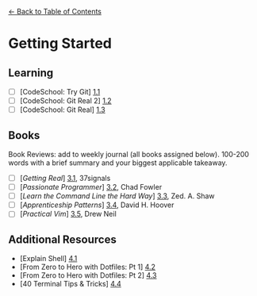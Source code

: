 [← Back to Table of Contents](/README.md)

# Getting Started

## Learning
- [ ] [CodeSchool: Try Git] [1.1]
- [ ] [CodeSchool: Git Real 2] [1.2]
- [ ] [CodeSchool: Git Real] [1.3]

[1.1]: http://www.codeschool.com/courses/try-git
[1.2]: https://www.codeschool.com/courses/git-real-2
[1.3]: http://www.codeschool.com/courses/git-real

## Books
Book Reviews: add to weekly journal (all books assigned below). 100-200 words with a brief summary and your biggest applicable takeaway.

- [ ] [*Getting Real*] [3.1], 37signals
- [ ] [*Passionate Programmer*] [3.2], Chad Fowler
- [ ] [*Learn the Command Line the Hard Way*] [3.3], Zed. A. Shaw
- [ ] [*Apprenticeship Patterns*] [3.4], David H. Hoover
- [ ] [*Practical Vim*] [3.5], Drew Neil

[3.1]: http://gettingreal.37signals.com/
[3.2]: http://www.amazon.com/The-Passionate-Programmer-Remarkable-Development/dp/1934356344
[3.3]: http://cli.learncodethehardway.org/book/
[3.4]: http://chimera.labs.oreilly.com/books/1234000001813/index.html
[3.5]: http://www.amazon.com/Practical-Vim-Thought-Pragmatic-Programmers/dp/1934356980

## Additional Resources

* [Explain Shell] [4.1]
* [From Zero to Hero with Dotfiles: Pt 1] [4.2]
* [From Zero to Hero with Dotfiles: Pt 2] [4.3]
* [40 Terminal Tips & Tricks] [4.4]

[4.1]: http://www.explainshell.com/
[4.2]: http://code.tutsplus.com/tutorials/setting-up-a-mac-dev-machine-from-zero-to-hero-with-dotfiles--net-35449
[4.3]: http://code.tutsplus.com/tutorials/setting-up-a-mac-dev-machine-from-zero-to-hero-with-dotfiles-part-2--cms-23145
[4.4]: http://computers.tutsplus.com/tutorials/40-terminal-tips-and-tricks-you-never-thought-you-needed--mac-51192